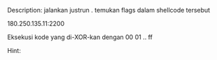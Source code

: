 Description:
jalankan justrun . temukan flags dalam shellcode tersebut

180.250.135.11:2200

Eksekusi kode yang di-XOR-kan dengan 00 01 .. ff

Hint:
